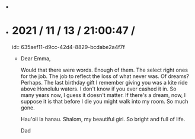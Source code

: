 -
- # 2021 / 11 / 13 / 21:00:47 /
  id:: 635aef11-d9cc-42d4-8829-bcdabe2a4f7f
	- Dear Emma,
	  
	  Would that there were words. Enough of them. The select right ones for the job. The job to reflect the loss of what never was. Of dreams? Perhaps. The last birthday gift I remember giving you was a kite ride above Honolulu waters. I don't know if you ever cashed it in. So many years now, I guess it doesn't matter. If there's a dream, now, I suppose it is that before I die you might walk into my room. So much gone.
	  
	  Hau'oli la hanau. Shalom, my beautiful girl. So bright and full of life.
	  
	  Dad
	  
	  <!-- Exported from TiddlyWiki at 19:18, 22nd October 2022 -->